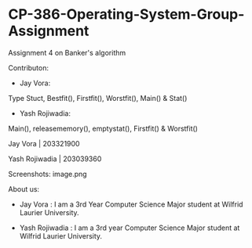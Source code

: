 # CP-386-Operating-System-Group-Assignment
Assignment 4 on Banker's algorithm

Contributon:
- Jay Vora:

Type Stuct, 
Bestfit(),
Firstfit(),
Worstfit(),
Main() &
Stat()

- Yash Rojiwadia:

Main(),
releasememory(),
emptystat(),
Firstfit() &
Worstfit()


Jay Vora | 203321900

Yash Rojiwadia | 203039360

Screenshots:
image.png

About us:
- Jay Vora :
I am a 3rd Year Computer Science Major student at Wilfrid Laurier University.

- Yash Rojiwadia :
I am a 3rd year Computer Science Major student at Wilfrid Laurier University.
